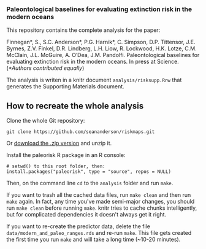 ### Paleontological baselines for evaluating extinction risk in the modern oceans

This repository contains the complete analysis for the paper:

Finnegan\*, S., S.C. Anderson\*, P.G. Harnik\*, C. Simpson, D.P. Tittensor, J.E. Byrnes, Z.V. Finkel, D.R. Lindberg, L.H. Liow, R. Lockwood, H.K. Lotze, C.M. McClain, J.L. McGuire, A. O’Dea, J.M. Pandolfi. Paleontological baselines for evaluating extinction risk in the modern oceans. In press at Science. (*\*Authors contributed equally*)

The analysis is writen in a knitr document `analysis/risksupp.Rnw` that generates the Supporting Materials document. 

## How to recreate the whole analysis

Clone the whole Git repository:

```
git clone https://github.com/seananderson/riskmaps.git
```

Or [download the .zip version](https://github.com/seananderson/riskmaps/archive/master.zip) and unzip it.

Install the paleorisk R package in an R console:

```
# setwd() to this root folder, then:
install.packages("paleorisk", type = "source", repos = NULL)
```

Then, on the command line `cd` to the `analysis` folder and run `make`.

If you want to trash all the cached data files, run `make clean` and then run `make` again. In fact, any time you've made semi-major changes, you should run `make clean` before running `make`. knitr tries to cache chunks intelligently, but for complicated dependencies it doesn't always get it right.

If you want to re-create the predictor data, delete the file `data/modern_and_paleo_ranges.rds` and re-run `make`. This file gets created the first time you run `make` and will take a long time (~10-20 minutes).

